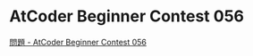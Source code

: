 AtCoder Beginner Contest 056
===

[問題 - AtCoder Beginner Contest 056](https://atcoder.jp/contests/abc056/tasks)
